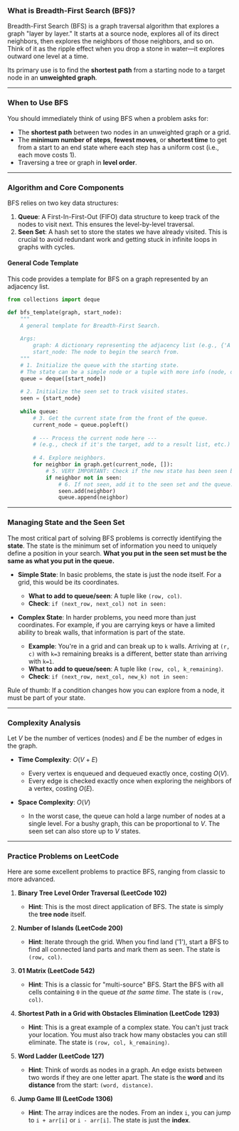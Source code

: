 
### What is Breadth-First Search (BFS)?

Breadth-First Search (BFS) is a graph traversal algorithm that explores a graph "layer by layer." It starts at a source node, explores all of its direct neighbors, then explores the neighbors of those neighbors, and so on. Think of it as the ripple effect when you drop a stone in water—it explores outward one level at a time.

Its primary use is to find the **shortest path** from a starting node to a target node in an **unweighted graph**.

-----

### When to Use BFS

You should immediately think of using BFS when a problem asks for:

  * The **shortest path** between two nodes in an unweighted graph or a grid.
  * The **minimum number of steps**, **fewest moves**, or **shortest time** to get from a start to an end state where each step has a uniform cost (i.e., each move costs 1).
  * Traversing a tree or graph in **level order**.

-----

### Algorithm and Core Components

BFS relies on two key data structures:

1.  **Queue**: A First-In-First-Out (FIFO) data structure to keep track of the nodes to visit next. This ensures the level-by-level traversal.
2.  **Seen Set**: A hash set to store the states we have already visited. This is crucial to avoid redundant work and getting stuck in infinite loops in graphs with cycles.

#### General Code Template

This code provides a template for BFS on a graph represented by an adjacency list.

```python
from collections import deque

def bfs_template(graph, start_node):
    """
    A general template for Breadth-First Search.
    
    Args:
        graph: A dictionary representing the adjacency list (e.g., {'A': ['B', 'C']}).
        start_node: The node to begin the search from.
    """
    # 1. Initialize the queue with the starting state.
    # The state can be a simple node or a tuple with more info (node, distance).
    queue = deque([start_node])
    
    # 2. Initialize the seen set to track visited states.
    seen = {start_node}
    
    while queue:
        # 3. Get the current state from the front of the queue.
        current_node = queue.popleft()
        
        # --- Process the current node here ---
        # (e.g., check if it's the target, add to a result list, etc.)
        
        # 4. Explore neighbors.
        for neighbor in graph.get(current_node, []):
            # 5. VERY IMPORTANT: Check if the new state has been seen before.
            if neighbor not in seen:
                # 6. If not seen, add it to the seen set and the queue.
                seen.add(neighbor)
                queue.append(neighbor)
```

-----

### Managing State and the Seen Set

The most critical part of solving BFS problems is correctly identifying the **state**. The state is the minimum set of information you need to uniquely define a position in your search. **What you put in the seen set must be the same as what you put in the queue.**

  * **Simple State**: In basic problems, the state is just the node itself. For a grid, this would be its coordinates.

      * **What to add to queue/seen**: A tuple like `(row, col)`.
      * **Check**: `if (next_row, next_col) not in seen:`

  * **Complex State**: In harder problems, you need more than just coordinates. For example, if you are carrying keys or have a limited ability to break walls, that information is part of the state.

      * **Example**: You're in a grid and can break up to `k` walls. Arriving at `(r, c)` with `k=3` remaining breaks is a different, better state than arriving with `k=1`.
      * **What to add to queue/seen**: A tuple like `(row, col, k_remaining)`.
      * **Check**: `if (next_row, next_col, new_k) not in seen:`

Rule of thumb: If a condition changes how you can explore from a node, it must be part of your state.

-----

### Complexity Analysis

Let $V$ be the number of vertices (nodes) and $E$ be the number of edges in the graph.

  * **Time Complexity**: $O(V + E)$

      * Every vertex is enqueued and dequeued exactly once, costing $O(V)$.
      * Every edge is checked exactly once when exploring the neighbors of a vertex, costing $O(E)$.

  * **Space Complexity**: $O(V)$

      * In the worst case, the queue can hold a large number of nodes at a single level. For a bushy graph, this can be proportional to $V$. The seen set can also store up to $V$ states.

-----

### Practice Problems on LeetCode

Here are some excellent problems to practice BFS, ranging from classic to more advanced.

1.  **Binary Tree Level Order Traversal (LeetCode 102)**

      * **Hint**: This is the most direct application of BFS. The state is simply the **tree node** itself.

2.  **Number of Islands (LeetCode 200)**

      * **Hint**: Iterate through the grid. When you find land ('1'), start a BFS to find all connected land parts and mark them as seen. The state is `(row, col)`.

3.  **01 Matrix (LeetCode 542)**

      * **Hint**: This is a classic for "multi-source" BFS. Start the BFS with all cells containing `0` in the queue *at the same time*. The state is `(row, col)`.

4.  **Shortest Path in a Grid with Obstacles Elimination (LeetCode 1293)**

      * **Hint**: This is a great example of a complex state. You can't just track your location. You must also track how many obstacles you can still eliminate. The state is `(row, col, k_remaining)`.

5.  **Word Ladder (LeetCode 127)**

      * **Hint**: Think of words as nodes in a graph. An edge exists between two words if they are one letter apart. The state is the **word** and its **distance** from the start: `(word, distance)`.

6.  **Jump Game III (LeetCode 1306)**

      * **Hint**: The array indices are the nodes. From an index `i`, you can jump to `i + arr[i]` or `i - arr[i]`. The state is just the **index**.
